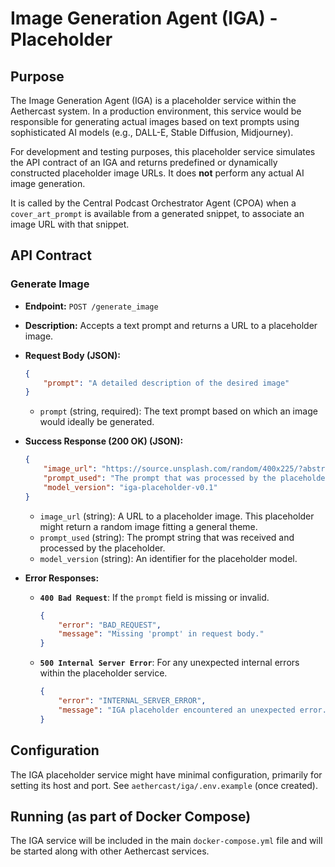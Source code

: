 # Image Generation Agent (IGA) - Placeholder

## Purpose

The Image Generation Agent (IGA) is a placeholder service within the Aethercast system. In a production environment, this service would be responsible for generating actual images based on text prompts using sophisticated AI models (e.g., DALL-E, Stable Diffusion, Midjourney).

For development and testing purposes, this placeholder service simulates the API contract of an IGA and returns predefined or dynamically constructed placeholder image URLs. It does **not** perform any actual AI image generation.

It is called by the Central Podcast Orchestrator Agent (CPOA) when a `cover_art_prompt` is available from a generated snippet, to associate an image URL with that snippet.

## API Contract

### Generate Image

-   **Endpoint:** `POST /generate_image`
-   **Description:** Accepts a text prompt and returns a URL to a placeholder image.
-   **Request Body (JSON):**
    ```json
    {
        "prompt": "A detailed description of the desired image"
    }
    ```
    -   `prompt` (string, required): The text prompt based on which an image would ideally be generated.

-   **Success Response (200 OK) (JSON):**
    ```json
    {
        "image_url": "https://source.unsplash.com/random/400x225/?abstract,podcast",
        "prompt_used": "The prompt that was processed by the placeholder",
        "model_version": "iga-placeholder-v0.1"
    }
    ```
    -   `image_url` (string): A URL to a placeholder image. This placeholder might return a random image fitting a general theme.
    -   `prompt_used` (string): The prompt string that was received and processed by the placeholder.
    -   `model_version` (string): An identifier for the placeholder model.

-   **Error Responses:**
    -   **`400 Bad Request`**: If the `prompt` field is missing or invalid.
        ```json
        {
            "error": "BAD_REQUEST",
            "message": "Missing 'prompt' in request body."
        }
        ```
    -   **`500 Internal Server Error`**: For any unexpected internal errors within the placeholder service.
        ```json
        {
            "error": "INTERNAL_SERVER_ERROR",
            "message": "IGA placeholder encountered an unexpected error."
        }
        ```

## Configuration

The IGA placeholder service might have minimal configuration, primarily for setting its host and port. See `aethercast/iga/.env.example` (once created).

## Running (as part of Docker Compose)

The IGA service will be included in the main `docker-compose.yml` file and will be started along with other Aethercast services.
